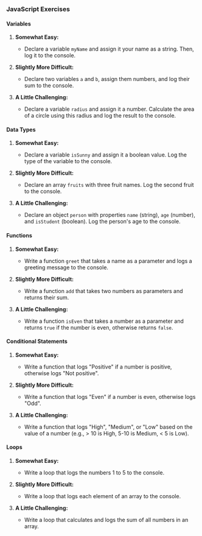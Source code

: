 ### JavaScript Exercises

#### Variables

1. **Somewhat Easy:**
   - Declare a variable `myName` and assign it your name as a string. Then, log it to the console.

2. **Slightly More Difficult:**
   - Declare two variables `a` and `b`, assign them numbers, and log their sum to the console.

3. **A Little Challenging:**
   - Declare a variable `radius` and assign it a number. Calculate the area of a circle using this radius and log the result to the console.

#### Data Types

1. **Somewhat Easy:**
   - Declare a variable `isSunny` and assign it a boolean value. Log the type of the variable to the console.

2. **Slightly More Difficult:**
   - Declare an array `fruits` with three fruit names. Log the second fruit to the console.

3. **A Little Challenging:**
   - Declare an object `person` with properties `name` (string), `age` (number), and `isStudent` (boolean). Log the person's age to the console.

#### Functions

1. **Somewhat Easy:**
   - Write a function `greet` that takes a name as a parameter and logs a greeting message to the console.

2. **Slightly More Difficult:**
   - Write a function `add` that takes two numbers as parameters and returns their sum.

3. **A Little Challenging:**
   - Write a function `isEven` that takes a number as a parameter and returns `true` if the number is even, otherwise returns `false`.

#### Conditional Statements

1. **Somewhat Easy:**
   - Write a function that logs "Positive" if a number is positive, otherwise logs "Not positive".

2. **Slightly More Difficult:**
   - Write a function that logs "Even" if a number is even, otherwise logs "Odd".

3. **A Little Challenging:**
   - Write a function that logs "High", "Medium", or "Low" based on the value of a number (e.g., > 10 is High, 5-10 is Medium, < 5 is Low).

#### Loops

1. **Somewhat Easy:**
   - Write a loop that logs the numbers 1 to 5 to the console.

2. **Slightly More Difficult:**
   - Write a loop that logs each element of an array to the console.


3. **A Little Challenging:**
   - Write a loop that calculates and logs the sum of all numbers in an array.


